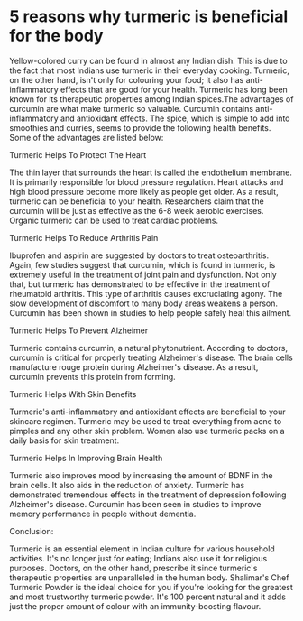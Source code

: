 # 5 reasons why turmeric is beneficial for the body
Yellow-colored curry can be found in almost any Indian dish. This is due to the fact that most Indians use turmeric in their everyday cooking. Turmeric, on the other hand, isn't only for colouring your food; it also has anti-inflammatory effects that are good for your health. Turmeric has long been known for its therapeutic properties among Indian spices.The advantages of curcumin are what make turmeric so valuable. Curcumin contains anti-inflammatory and antioxidant effects. The spice, which is simple to add into smoothies and curries, seems to provide the following health benefits. Some of the advantages are listed below:

Turmeric Helps To Protect The Heart

The thin layer that surrounds the heart is called the endothelium membrane. It is primarily responsible for blood pressure regulation. Heart attacks and high blood pressure become more likely as people get older. As a result, turmeric can be beneficial to your health. Researchers claim that the curcumin will be just as effective as the 6-8 week aerobic exercises. Organic turmeric can be used to treat cardiac problems.

Turmeric Helps To Reduce Arthritis Pain

Ibuprofen and aspirin are suggested by doctors to treat osteoarthritis. Again, few studies suggest that curcumin, which is found in turmeric, is extremely useful in the treatment of joint pain and dysfunction. Not only that, but turmeric has demonstrated to be effective in the treatment of rheumatoid arthritis. This type of arthritis causes excruciating agony. The slow development of discomfort to many body areas weakens a person. Curcumin has been shown in studies to help people safely heal this ailment.
 
Turmeric Helps To Prevent Alzheimer

Turmeric contains curcumin, a natural phytonutrient. According to doctors, curcumin is critical for properly treating Alzheimer's disease. The brain cells manufacture rouge protein during Alzheimer's disease. As a result, curcumin prevents this protein from forming.

Turmeric Helps With Skin Benefits

Turmeric's anti-inflammatory and antioxidant effects are beneficial to your skincare regimen. Turmeric may be used to treat everything from acne to pimples and any other skin problem. Women also use turmeric packs on a daily basis for skin treatment.

Turmeric Helps In Improving Brain Health

Turmeric also improves mood by increasing the amount of BDNF in the brain cells. It also aids in the reduction of anxiety. Turmeric has demonstrated tremendous effects in the treatment of depression following Alzheimer's disease. Curcumin has been seen in studies to improve memory performance in people without dementia.

Conclusion:

Turmeric is an essential element in Indian culture for various household activities. It's no longer just for eating; Indians also use it for religious purposes. Doctors, on the other hand, prescribe it since turmeric's therapeutic properties are unparalleled in the human body. Shalimar's Chef Turmeric Powder is the ideal choice for you if you're looking for the greatest and most trustworthy turmeric powder. It's 100 percent natural and it adds just the proper amount of colour with an immunity-boosting flavour.

